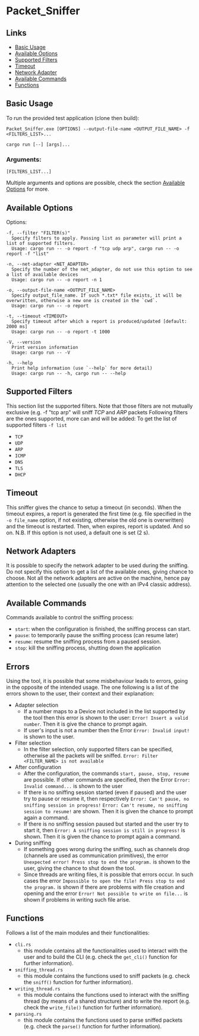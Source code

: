 # Packet_Sniffer

## Links
- [Basic Usage](#basic-usage)
- [Available Options](#available-options)
- [Supported Filters](#supported-filters)
- [Timeout](#timeout)
- [Network Adapter](#network-adapters)
- [Available Commands](#available-commands)
- [Functions](#functions)

## Basic Usage

To run the provided test application (clone then build):
```
Packet_Sniffer.exe [OPTIONS] --output-file-name <OUTPUT_FILE_NAME> -f <FILTERS_LIST>...
```
```
cargo run [--] [args]...
```

### Arguments:  
```
[FILTERS_LIST...]
```
Multiple arguments and options are possible, check the section [Available Options](#available-options) for more.

## Available Options

Options:
```
-f, --filter "FILTER(s)"
  Specify filters to apply. Passing list as parameter will print a list of supported filters.
  Usage: cargo run -- -o report -f "tcp udp arp", cargo run -- -o report -f "list"

-n, --net-adapter <NET_ADAPTER>
  Specify the number of the net_adapter, do not use this option to see a list of available devices
  Usage: cargo run -- -o report -n 1

-o, --output-file-name <OUTPUT_FILE_NAME>
  Specify output_file_name. If such *.txt* file exists, it will be overwritten, otherwise a new one is created in the `cwd`.
  Usage: cargo run -- -o report

-t, --timeout <TIMEOUT>
  Specify timeout after which a report is produced/updated [default: 2000 ms]
  Usage: cargo run -- -o report -t 1000 

-V, --version
  Print version information
  Usage: cargo run -- -V

-h, --help
  Print help information (use `--help` for more detail)
  Usage: cargo run -- -h, cargo run -- --help
```

## Supported Filters
This section list the supported filters.
Note that those filters are not mutually exclusive (e.g. -f "tcp arp" will sniff *TCP* and *ARP* packets
Following filters are the ones supported, more can and will be added:
To get the list of supported filters `-f list`
- `TCP`
- `UDP`
- `ARP`
- `ICMP`
- `DNS`
- `TLS`
- `DHCP`

## Timeout
This sniffer gives the chance to setup a timeout (in seconds). When the timeout expires, a report is generated the first time (e.g. file specified in the `-o file_name` option, if not existing, otherwise the old one is overwritten) and the timeout is restarted. Then, when expires, report is updated. And so on.
N.B. If this option is not used, a default one is set (2 s).

## Network Adapters
It is possible to specify the network adapter to be used during the sniffing. 
Do not specify this option to get a list of the available ones, giving chance to choose.
Not all the network adapters are active on the machine, hence pay attention to the selected one (usually the one with an IPv4 classic address).

## Available Commands
Commands available to control the sniffing process:
- `start`: when the configuration is finished, the sniffing process can start.
- `pause`: to temporarily pause the sniffing process (can resume later)
- `resume`: resume the sniffing process from a paused session.
- `stop`: kill the sniffing process, shutting down the application

## Errors
Using the tool, it is possible that some misbehaviour leads to errors, going in the opposite of the intended usage.
The one following is a list of the errors shown to the user, their context and their explanation:
- Adapter selection
  - If a number maps to a Device not included in the list supported by the tool then this error is shown to the user: `Error! Insert a valid number`. Then it is give the chance to prompt again.
  - If user's input is not a number then the Error `Error: Invalid input!` is shown to the user.
- Filter selection
  - In the filter selection, only supported filters can be specified, otherwise all the packets will be sniffed. `Error: Filter <FILTER_NAME> is not available`
- After configuration
  - After the configuration, the commands `start, pause, stop, resume` are possible. If other commands are specified, then the Error `Error: Invalid command...` is shown to the user
  - If there is no sniffing session started (even if paused) and the user try to pause or resume it, then respectively `Error: Can't pause, no sniffing session in progress!` `Error: Can't resume, no sniffing session to resume!` are shown. Then it is given the chance to prompt again a command.
  - If there is no sniffing session paused but started and the user try to start it, then `Error: A sniffing session is still in progress!` is shown. Then it is given the chance to prompt again a command.
- During sniffing
  - If something goes wrong during the sniffing, such as channels drop (channels are used as communication primitives), the error `Unexpected error! Press stop to end the program.` is shown to the user, giving the chance to shut down the tool.
  - Since threads are writing files, it is possible that errors occur. In such cases the error `Impossible to open the file! Press stop to end the program.` is shown if there are problems with file creation and opening and the error `Error! Not possible to write on file...` is shown if problems in writing such file arise.
  
## Functions
Follows a list of the main modules and their functionalities:
- `cli.rs`
  - this module contains all the functionalities used to interact with the user and to build the CLI (e.g. check the `get_cli()` function for further information).
- `sniffing_thread.rs`
  - this module contains the functions used to sniff packets (e.g. check the `sniff()` function for further information).
- `writing_thread.rs`
  - this module contains the functions used to interact with the sniffing thread (by means of a shared structure) and to write the report (e.g. check the `write_file()` function for further information).
- `parsing.rs`
  - this module contains the functions used to parse sniffed packets (e.g. check the `parse()` function for further information).
